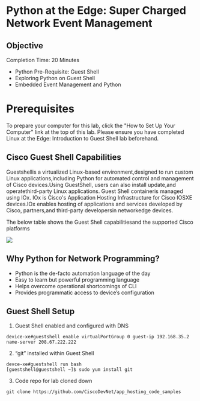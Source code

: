 # Python at the Edge: Super Charged Network Event Management 

## Objective
Completion Time: 20 Minutes

- Python Pre-Requisite: Guest Shell
- Exploring Python on Guest Shell
- Embedded Event Management and Python



# Prerequisites
To prepare your computer for this lab, click the "How to Set Up Your Computer" link at the top of this lab.
Please ensure you have completed Linux at the Edge: Introduction to Guest Shell lab beforehand.

## Cisco Guest Shell Capabilities

Guestshellis a virtualized Linux-based environment,designed to run custom Linux applications,including Python for automated control and management of Cisco devices.Using GuestShell, users can also install update,and operatethird-party Linux applications. Guest Shell containeris managed using IOx. IOx is Cisco's Application Hosting Infrastructure for Cisco IOSXE devices.IOx enables hosting of applications and services developed by Cisco, partners,and third-party developersin networkedge devices.

The below table shows the Guest Shell capabilitiesand the supported Cisco platforms

![](/posts/files/python_at_the_edge/images/guest_shell_cap.jpg)

## Why Python for Network Programming?

- Python is the de-facto automation language of the day
- Easy to learn but powerful programming language
- Helps overcome operational shortcomings of CLI
- Provides programmatic access to device’s configuration

## Guest Shell Setup

1. Guest Shell enabled and configured with DNS

```
device-xe#guestshell enable virtualPortGroup 0 guest-ip 192.168.35.2 name-server 208.67.222.222
```

2. “git” installed within Guest Shell
```
devce-xe#guestshell run bash
[guestshell@guestshell ~]$ sudo yum install git
```

3. Code repo for lab cloned down

```
git clone https://github.com/CiscoDevNet/app_hosting_code_samples
```
